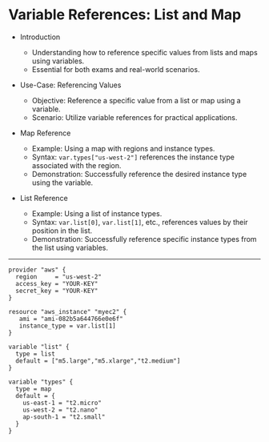 # Variable References: List and Map

* Introduction
    * Understanding how to reference specific values from lists and maps using variables.
    * Essential for both exams and real-world scenarios.

* Use-Case: Referencing Values
    * Objective: Reference a specific value from a list or map using a variable.
    * Scenario: Utilize variable references for practical applications.

* Map Reference
    * Example: Using a map with regions and instance types.
    * Syntax: `var.types["us-west-2"]` references the instance type associated with the region.
    * Demonstration: Successfully reference the desired instance type using the variable.

* List Reference
    * Example: Using a list of instance types.
    * Syntax: `var.list[0]`, `var.list[1]`, etc., references values by their position in the list.
    * Demonstration: Successfully reference specific instance types from the list using variables.

---
```
provider "aws" {
  region     = "us-west-2"
  access_key = "YOUR-KEY"
  secret_key = "YOUR-KEY"
}

resource "aws_instance" "myec2" {
   ami = "ami-082b5a644766e0e6f"
   instance_type = var.list[1]
}

variable "list" {
  type = list
  default = ["m5.large","m5.xlarge","t2.medium"]
}

variable "types" {
  type = map
  default = {
    us-east-1 = "t2.micro"
    us-west-2 = "t2.nano"
    ap-south-1 = "t2.small"
  }
}
```